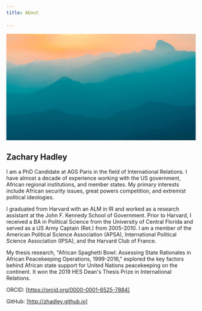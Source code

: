 ```yaml
---
title: About

---
```


![](/images/demo/demo-landscape.jpg)

## Zachary Hadley

I am a PhD Candidate at AGS Paris in the field of International Relations. I have almost a decade of experience working with the US government, African regional institutions, and member states. My primary interests include African security issues, great powers competition, and extremist political ideologies.

I graduated from Harvard with an ALM in IR and worked as a research assistant at the John F. Kennedy School of Government. Prior to Harvard, I received a BA in Political Science from the University of Central Florida and served as a US Army Captain (Ret.) from 2005-2010. I am a member of the American Political Science Association (APSA), International Political Science Association (IPSA), and the Harvard Club of France.

My thesis research, "African Spaghetti Bowl: Assessing State Rationales in African Peacekeeping Operations, 1999-2016," explored the key factors behind African state support for United Nations peacekeeping on the continent. It won the 2019 HES Dean's Thesis Prize in International Relations. 

ORCID: [https://orcid.org/0000-0001-6525-7884]

GitHub: [http://zhadley.github.io]

